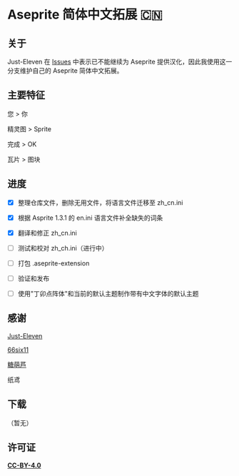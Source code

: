 # Aseprite 简体中文拓展 🇨🇳

## 关于

Just-Eleven 在 [Issues](https://github.com/J-11/Aseprite-Simplified-Chinese/issues/3#issuecomment-1477370090) 中表示已不能继续为 Aseprite 提供汉化，因此我使用这一分支维护自己的 Aseprite 简体中文拓展。


## 主要特征

您 > 你

精灵图 > Sprite

完成 > OK

瓦片 > 图块


## 进度

- [x] 整理仓库文件，删除无用文件，将语言文件迁移至 zh_cn.ini
- [x] 根据 Asprite 1.3.1 的 en.ini 语言文件补全缺失的词条
- [x] 翻译和修正 zh_cn.ini
- [ ] 测试和校对 zh_ch.ini（进行中）
- [ ] 打包 .aseprite-extension
- [ ] 验证和发布
- [ ] 使用"丁卯点阵体"和当前的默认主题制作带有中文字体的默认主题


## 感谢

[Just-Eleven](https://github.com/J-11)

[66six11](https://github.com/66six11)

[糖萌芦](https://github.com/TML233)

纸鸢


## 下载

（暂无）


## 许可证

[**CC-BY-4.0**](https://creativecommons.org/licenses/by/4.0)

